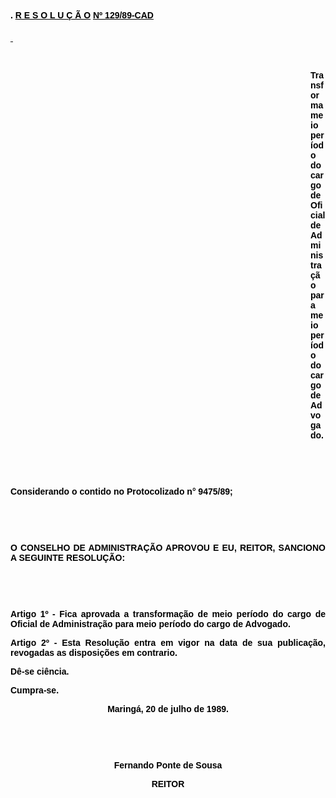 <BODY TEXT="#000000">

<B><FONT FACE="Arial"><P ALIGN="JUSTIFY"></P>
<P ALIGN="JUSTIFY">.&#9;<U>R E S O L U &Ccedil; &Atilde; O</U> <U>Nº 129/89-CAD</P>
<P ALIGN="JUSTIFY"></P>
<P ALIGN="JUSTIFY">&nbsp;</P>
</U><P ALIGN="JUSTIFY">&nbsp;</P><DIR>
<DIR>
<DIR>
<DIR>
<DIR>
<DIR>
<DIR>
<DIR>
<DIR>
<DIR>
<DIR>
<DIR>

<P ALIGN="JUSTIFY">Transforma meio per&iacute;odo do cargo de Oficial de Administra&ccedil;&atilde;o para meio per&iacute;odo do cargo de Advogado.</P>
</B><P ALIGN="JUSTIFY"></P>
<P ALIGN="JUSTIFY">&nbsp;</P>
<P ALIGN="JUSTIFY">&nbsp;</P></DIR>
</DIR>
</DIR>
</DIR>
</DIR>
</DIR>
</DIR>
</DIR>
</DIR>
</DIR>
</DIR>
</DIR>

<P ALIGN="JUSTIFY">Considerando o contido no Protocolizado n° 9475/89;</P>
<P ALIGN="JUSTIFY"></P>
<P ALIGN="JUSTIFY">&nbsp;</P>
<P ALIGN="JUSTIFY">&nbsp;</P>
<B><P ALIGN="JUSTIFY">O CONSELHO DE ADMINISTRA&Ccedil;&Atilde;O APROVOU E EU, REITOR, SANCIONO A SEGUINTE RESOLU&Ccedil;&Atilde;O:</P>
</B><P ALIGN="JUSTIFY"></P>
<P ALIGN="JUSTIFY">&nbsp;</P>
<P ALIGN="JUSTIFY">&nbsp;</P>
<P ALIGN="JUSTIFY">Artigo 1º - Fica aprovada a transforma&ccedil;&atilde;o de meio per&iacute;odo do cargo de Oficial de Administra&ccedil;&atilde;o para meio per&iacute;odo do cargo de Advogado.</P>
<P ALIGN="JUSTIFY">Artigo 2º - Esta Resolu&ccedil;&atilde;o entra em vigor na data de sua publica&ccedil;&atilde;o, revogadas as disposi&ccedil;&otilde;es em contrario. </P>
<P ALIGN="JUSTIFY">D&ecirc;-se ci&ecirc;ncia. </P>
<P ALIGN="JUSTIFY">Cumpra-se. </P>
<P ALIGN="CENTER">Maring&aacute;, 20 de julho de 1989.</P>
<P ALIGN="CENTER"></P>
<P ALIGN="CENTER">&nbsp;</P>
<P ALIGN="CENTER">&nbsp;</P>
<P ALIGN="CENTER">Fernando Ponte de Sousa</P>
<P ALIGN="CENTER">REITOR</P></FONT></BODY>
